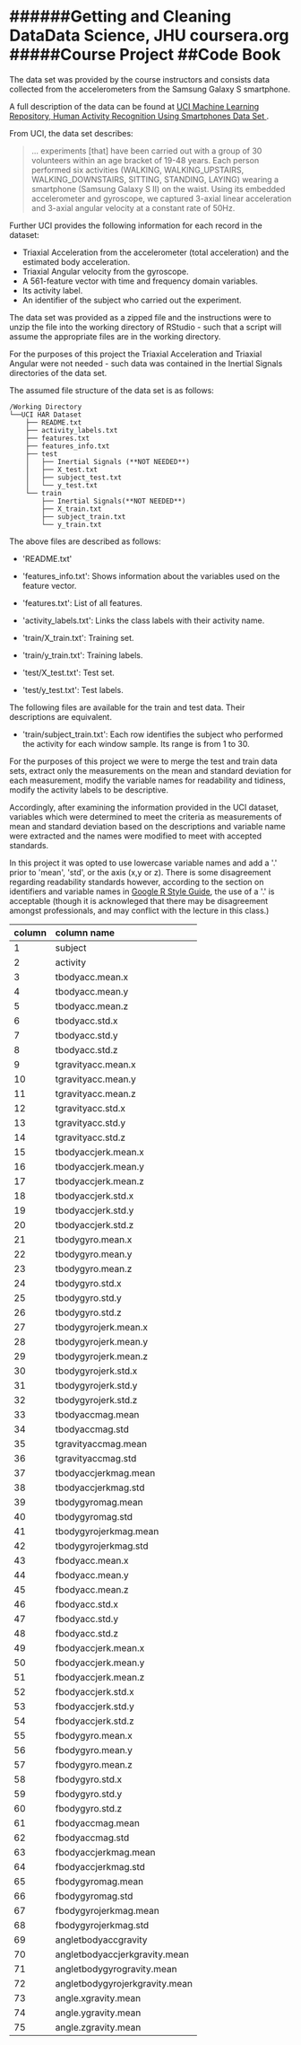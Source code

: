 ######Getting and Cleaning DataData Science, JHU coursera.org
#####Course Project
##Code Book
===
The data set was provided by the course instructors and consists data collected from the accelerometers from the Samsung Galaxy S smartphone.

A full description of the data can be found at [UCI Machine Learning Repository, 
Human Activity Recognition Using Smartphones Data Set ](http://archive.ics.uci.edu/ml/datasets/Human+Activity+Recognition+Using+Smartphones).

From UCI, the data set describes:
>... experiments [that] have been carried out with a group of 30 volunteers within an age bracket of 19-48 years. Each person performed six activities (WALKING, WALKING_UPSTAIRS, WALKING_DOWNSTAIRS, SITTING, STANDING, LAYING) wearing a smartphone (Samsung Galaxy S II) on the waist. Using its embedded accelerometer and gyroscope, we captured 3-axial linear acceleration and 3-axial angular velocity at a constant rate of 50Hz.

Further UCI provides the following information for each record in the dataset:

* Triaxial Acceleration from the accelerometer (total acceleration) and the estimated body acceleration. 
* Triaxial Angular velocity from the gyroscope. 
* A 561-feature vector with time and frequency domain variables. 
* Its activity label. 
* An identifier of the subject who carried out the experiment.

The data set was provided as a zipped file and the instructions were to unzip the file into the working directory of RStudio - such that a script will assume the appropriate files are in the working directory.

For the purposes of this project the Triaxial Acceleration and Triaxial Angular were not needed - such data was contained in the Inertial Signals directories of the data set.

The assumed file structure of the data set is as follows:
```
/Working Directory
└──UCI HAR Dataset
	├── README.txt
	├── activity_labels.txt
	├── features.txt
	├── features_info.txt
	├── test
	│   ├── Inertial Signals (**NOT NEEDED**)
	│   ├── X_test.txt
	│   ├── subject_test.txt
	│   └── y_test.txt
	└── train
	    ├── Inertial Signals(**NOT NEEDED**)
	    ├── X_train.txt
	    ├── subject_train.txt
	    └── y_train.txt
```
The above files are described as follows:

- 'README.txt'

- 'features_info.txt': Shows information about the variables used on the feature vector.

- 'features.txt': List of all features.

- 'activity_labels.txt': Links the class labels with their activity name.

- 'train/X_train.txt': Training set.

- 'train/y_train.txt': Training labels.

- 'test/X_test.txt': Test set.

- 'test/y_test.txt': Test labels.

The following files are available for the train and test data. Their descriptions are equivalent. 

- 'train/subject_train.txt': Each row identifies the subject who performed the activity for each window sample. Its range is from 1 to 30. 

For the purposes of this project we were to merge the test and train data sets,
extract only the measurements on the mean and standard deviation for each measurement, 
modify the variable names for readability and tidiness, modify the activity labels to be descriptive.

Accordingly, after examining the information provided in the UCI dataset, variables which were determined to meet the criteria as measurements of mean and standard deviation based on the descriptions and variable name were extracted and the names were modified to meet with accepted standards.

In this project it was opted to use lowercase variable names and add a '.' prior to 'mean', 'std', or the axis (x,y or z).  There is some disagreement regarding readability standards however, according to the section on identifiers and variable names in [Google R Style Guide](https://google-styleguide.googlecode.com/svn/trunk/Rguide.xml#identifiers), the use of a '.' is acceptable (though it is acknowleged that there may be disagreement amongst professionals, and may conflict with the lecture in this class.)

column| column name|
------|:-------------|
1  |                        subject
2  |                       activity
3  |                tbodyacc.mean.x
4  |                tbodyacc.mean.y
5  |                tbodyacc.mean.z
6  |                 tbodyacc.std.x
7  |                 tbodyacc.std.y
8  |                 tbodyacc.std.z
9  |             tgravityacc.mean.x
10 |             tgravityacc.mean.y
11 |             tgravityacc.mean.z
12 |              tgravityacc.std.x
13 |              tgravityacc.std.y
14 |              tgravityacc.std.z
15 |            tbodyaccjerk.mean.x
16 |            tbodyaccjerk.mean.y
17 |            tbodyaccjerk.mean.z
18 |             tbodyaccjerk.std.x
19 |             tbodyaccjerk.std.y
20 |             tbodyaccjerk.std.z
21 |               tbodygyro.mean.x
22 |               tbodygyro.mean.y
23 |               tbodygyro.mean.z
24 |                tbodygyro.std.x
25 |                tbodygyro.std.y
26 |                tbodygyro.std.z
27 |           tbodygyrojerk.mean.x
28 |           tbodygyrojerk.mean.y
29 |           tbodygyrojerk.mean.z
30 |            tbodygyrojerk.std.x
31 |            tbodygyrojerk.std.y
32 |            tbodygyrojerk.std.z
33 |               tbodyaccmag.mean
34 |                tbodyaccmag.std
35 |            tgravityaccmag.mean
36 |             tgravityaccmag.std
37 |           tbodyaccjerkmag.mean
38 |            tbodyaccjerkmag.std
39 |              tbodygyromag.mean
40 |               tbodygyromag.std
41 |          tbodygyrojerkmag.mean
42 |           tbodygyrojerkmag.std
43 |                fbodyacc.mean.x
44 |                fbodyacc.mean.y
45 |                fbodyacc.mean.z
46 |                 fbodyacc.std.x
47 |                 fbodyacc.std.y
48 |                 fbodyacc.std.z
49 |            fbodyaccjerk.mean.x
50 |            fbodyaccjerk.mean.y
51 |            fbodyaccjerk.mean.z
52 |             fbodyaccjerk.std.x
53 |             fbodyaccjerk.std.y
54 |             fbodyaccjerk.std.z
55 |               fbodygyro.mean.x
56 |               fbodygyro.mean.y
57 |               fbodygyro.mean.z
58 |                fbodygyro.std.x
59 |                fbodygyro.std.y
60 |                fbodygyro.std.z
61 |               fbodyaccmag.mean
62 |                fbodyaccmag.std
63 |           fbodyaccjerkmag.mean
64 |            fbodyaccjerkmag.std
65 |              fbodygyromag.mean
66 |               fbodygyromag.std
67 |          fbodygyrojerkmag.mean
68 |           fbodygyrojerkmag.std
69 |           angletbodyaccgravity
70 |  angletbodyaccjerkgravity.mean
71 |     angletbodygyrogravity.mean
72 | angletbodygyrojerkgravity.mean
73 |            angle.xgravity.mean
74 |            angle.ygravity.mean
75 |            angle.zgravity.mean
